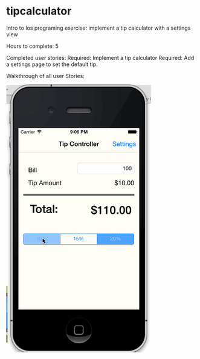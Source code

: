 tipcalculator
=============

Intro to Ios programing exercise: implement a tip calculator
with a settings view

Hours to complete: 5

Completed user stories:
	Required: Implement a tip calculator
	Required: Add a settings page to set the default tip.

Walkthrough of all user Stories:

![TipCalculator](tipCalculator.gif)